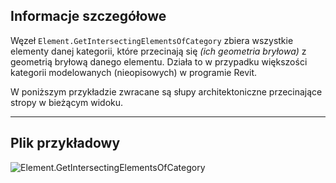 ## Informacje szczegółowe
Węzeł `Element.GetIntersectingElementsOfCategory` zbiera wszystkie elementy danej kategorii, które przecinają się _(ich geometria bryłowa)_ z geometrią bryłową danego elementu. Działa to w przypadku większości kategorii modelowanych (nieopisowych) w programie Revit.

W poniższym przykładzie zwracane są słupy architektoniczne przecinające stropy w bieżącym widoku.
___
## Plik przykładowy

![Element.GetIntersectingElementsOfCategory](./Revit.Elements.Element.GetIntersectingElementsOfCategory_img.jpg)
